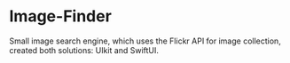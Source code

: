 # Image-Finder

Small image search engine, which uses the Flickr API for image collection, created both solutions: UIkit and SwiftUI.

